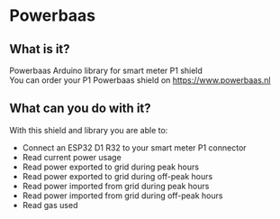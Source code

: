 # Powerbaas

## What is it?
Powerbaas Arduino library for smart meter P1 shield<br />
You can order your P1 Powerbaas shield on https://www.powerbaas.nl

## What can you do with it?
With this shield and library you are able to:
- Connect an ESP32 D1 R32 to your smart meter P1 connector
- Read current power usage
- Read power exported to grid during peak hours
- Read power exported to grid during off-peak hours
- Read power imported from grid during peak hours
- Read power imported from grid during off-peak hours
- Read gas used